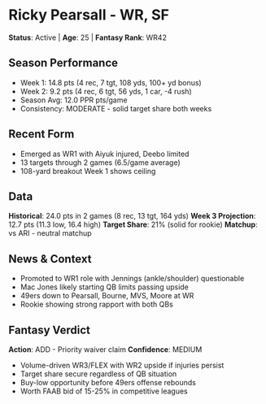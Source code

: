 # Ricky Pearsall - WR, SF
**Status**: Active | **Age**: 25 | **Fantasy Rank**: WR42

## Season Performance
- Week 1: 14.8 pts (4 rec, 7 tgt, 108 yds, 100+ yd bonus)
- Week 2: 9.2 pts (4 rec, 6 tgt, 56 yds, 1 car, -4 rush)
- Season Avg: 12.0 PPR pts/game
- Consistency: MODERATE - solid target share both weeks

## Recent Form
- Emerged as WR1 with Aiyuk injured, Deebo limited
- 13 targets through 2 games (6.5/game average)
- 108-yard breakout Week 1 shows ceiling

## Data
**Historical**: 24.0 pts in 2 games (8 rec, 13 tgt, 164 yds)
**Week 3 Projection**: 12.7 pts (11.3 low, 16.4 high)
**Target Share**: 21% (solid for rookie)
**Matchup**: vs ARI - neutral matchup

## News & Context
- Promoted to WR1 role with Jennings (ankle/shoulder) questionable
- Mac Jones likely starting QB limits passing upside
- 49ers down to Pearsall, Bourne, MVS, Moore at WR
- Rookie showing strong rapport with both QBs

## Fantasy Verdict
**Action**: ADD - Priority waiver claim
**Confidence**: MEDIUM
- Volume-driven WR3/FLEX with WR2 upside if injuries persist
- Target share secure regardless of QB situation
- Buy-low opportunity before 49ers offense rebounds
- Worth FAAB bid of 15-25% in competitive leagues